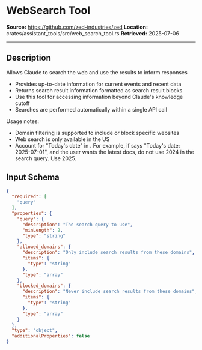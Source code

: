 # WebSearch Tool

**Source:** https://github.com/zed-industries/zed
**Location:** crates/assistant_tools/src/web_search_tool.rs
**Retrieved:** 2025-07-06

---

## Description

Allows Claude to search the web and use the results to inform responses
- Provides up-to-date information for current events and recent data
- Returns search result information formatted as search result blocks
- Use this tool for accessing information beyond Claude's knowledge cutoff
- Searches are performed automatically within a single API call

Usage notes:
- Domain filtering is supported to include or block specific websites
- Web search is only available in the US
- Account for "Today's date" in <env>. For example, if <env> says "Today's date: 2025-07-01", and the user wants the latest docs, do not use 2024 in the search query. Use 2025.

## Input Schema

```json
{
  "required": [
    "query"
  ],
  "properties": {
    "query": {
      "description": "The search query to use",
      "minLength": 2,
      "type": "string"
    },
    "allowed_domains": {
      "description": "Only include search results from these domains",
      "items": {
        "type": "string"
      },
      "type": "array"
    },
    "blocked_domains": {
      "description": "Never include search results from these domains",
      "items": {
        "type": "string"
      },
      "type": "array"
    }
  },
  "type": "object",
  "additionalProperties": false
}
```